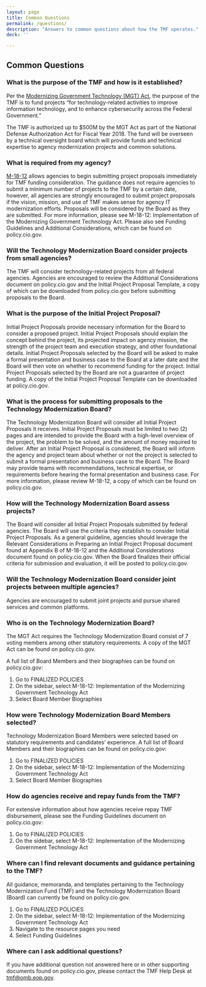 ```yaml
---
layout: page
title: Common Questions
permalink: /questions/
description: "Answers to common questions about how the TMF operates."
deck: ''

---
```


## Common Questions

### What is the purpose of the TMF and how is it established?
Per the [Modernizing Government Technology (MGT) Act](/resources/mgt-act.md), the purpose of the TMF is to fund projects “for technology-related activities to improve information technology, and to enhance cybersecurity across the Federal Government.”

The TMF is authorized up to $500M by the MGT Act as part of the National Defense Authorization Act for Fiscal Year 2018. The fund will be overseen by a technical oversight board which will provide funds and technical expertise to agency modernization projects and common solutions.

### What is required from my agency?
[M-18-12](/resources/m-18-12.md) allows agencies to begin submitting project proposals immediately for TMF funding consideration. The guidance does not require agencies to submit a minimum number of projects to the TMF by a certain date, however, all agencies are strongly encouraged to submit project proposals if the vision, mission, and use of TMF makes sense for agency IT modernization efforts. Proposals will be considered by the Board as they are submitted. For more information, please see M-18-12: Implementation of the Modernizing Government Technology Act. Please also see Funding Guidelines and Additional Considerations, which can be found on policy.cio.gov.

### Will the Technology Modernization Board consider projects from small agencies?
The TMF will consider technology-related projects from all federal agencies. Agencies are encouraged to review the Additional Considerations document on policy.cio.gov and the Initial Project Proposal Template, a copy of which can be downloaded from policy.cio.gov before submitting proposals to the Board.

### What is the purpose of the Initial Project Proposal?
Initial Project Proposals provide necessary information for the Board to consider a proposed project. Initial Project Proposals should explain the concept behind the project, its projected impact on agency mission, the strength of the project team and execution strategy, and other foundational details. Initial Project Proposals selected by the Board will be asked to make a formal presentation and business case to the Board at a later date and the Board will then vote on whether to recommend funding for the project. Initial Project Proposals selected by the Board are not a guarantee of project funding. A copy of the Initial Project Proposal Template can be downloaded at policy.cio.gov.

### What is the process for submitting proposals to the Technology Modernization Board?
The Technology Modernization Board will consider all Initial Project Proposals it receives. Initial Project Proposals must be limited to two (2) pages and are intended to provide the Board with a high-level overview of the project, the problem to be solved, and the amount of money required to deliver. After an Initial Project Proposal is considered, the Board will inform the agency and project team about whether or not the project is selected to submit a formal presentation and business case to the Board. The Board may provide teams with recommendations, technical expertise, or requirements before hearing the formal presentation and business case. For more information, please review M-18-12, a copy of which can be found on policy.cio.gov.

### How will the Technology Modernization Board assess projects?
The Board will consider all Initial Project Proposals submitted by federal agencies. The Board will use the criteria they establish to consider Initial Project Proposals. As a general guideline, agencies should leverage the Relevant Considerations in Preparing an Initial Project Proposal document found at Appendix B of M-18-12 and the Additional Considerations document found on policy.cio.gov. When the Board finalizes their official criteria for submission and evaluation, it will be posted to policy.cio.gov.

### Will the Technology Modernization Board consider joint projects between multiple agencies?
Agencies are encouraged to submit joint projects and pursue shared services and common platforms.

### Who is on the Technology Modernization Board?
The MGT Act requires the Technology Modernization Board consist of 7 voting members among other statutory requirements. A copy of the MGT Act can be found on policy.cio.gov.

A full list of Board Members and their biographies can be found on policy.cio.gov:
1. Go to FINALIZED POLICIES
2. On the sidebar, select M-18-12: Implementation of the Modernizing Government Technology Act
3. Select Board Member Biographies

### How were Technology Modernization Board Members selected?
Technology Modernization Board Members were selected based on statutory requirements and candidates’ experience. A full list of Board Members and their biographies can be found on policy.cio.gov:
1. Go to FINALIZED POLICIES
2. On the sidebar, select M-18-12: Implementation of the Modernizing Government Technology Act
3. Select Board Member Biographies

### How do agencies receive and repay funds from the TMF?
For extensive information about how agencies receive repay TMF disbursement, please see the Funding Guidelines document on policy.cio.gov:
1. Go to FINALIZED POLICIES
2. On the sidebar, select M-18-12: Implementation of the Modernizing Government Technology Act

### Where can I find relevant documents and guidance pertaining to the TMF?
All guidance, memoranda, and templates pertaining to the Technology Modernization Fund (TMF) and the Technology Modernization Board (Board) can currently be found on policy.cio.gov.

1. Go to FINALIZED POLICIES
2. On the sidebar, select M-18-12: Implementation of the Modernizing Government Technology Act
3. Navigate to the resource pages you need
3. Select Funding Guidelines

### Where can I ask additional questions?
If you have additional question not answered here or in other supporting documents found on policy.cio.gov, please contact the TMF Help Desk at [tmf@omb.eop.gov](mailto:tmf@omb.eop.gov).
